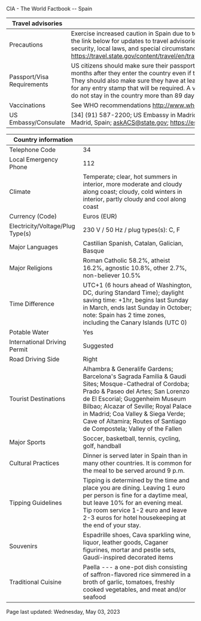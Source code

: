 CIA - The World Factbook -- Spain

| Travel advisories | |
| --- | --- |
| Precautions | Exercise increased caution in Spain due to terrorism and civil unrest. Consult the link below for updates to travel advisories and statements on safety, security, local laws, and special circumstances in this country.** **  <https://travel.state.gov/content/travel/en/traveladvisories/traveladvisories.html> |
| Passport/Visa Requirements | US citizens should make sure their passport will not expire for at least 6 months after they enter the country even if they do not intend to stay that long. They should also make sure they have at least 1 blank page in their passport for any entry stamp that will be required. A visa is not required as long as you do not stay in the country more than 89 days. |
| Vaccinations | See WHO recommendations  <http://www.who.int/> |
| US Embassy/Consulate | [34] (91) 587-2200; US Embassy in Madrid, Calle de Serrano, 75, 28006 Madrid, Spain; askACS@state.gov; https://es.usembassy.gov/ |

| Country information |  |
| --- | --- |
| Telephone Code | 34 |
| Local Emergency Phone | 112 |
| Climate | Temperate; clear, hot summers in interior, more moderate and cloudy along coast; cloudy, cold winters in interior, partly cloudy and cool along coast |
| Currency (Code) | Euros (EUR) |
| Electricity/Voltage/Plug Type(s) | 230 V / 50 Hz / plug types(s): C, F |
| Major Languages | Castilian Spanish, Catalan, Galician, Basque |
| Major Religions | Roman Catholic 58.2%, atheist 16.2%, agnostic 10.8%, other 2.7%, non-believer 10.5% |
| Time Difference | UTC+1 (6 hours ahead of Washington, DC, during Standard Time); daylight saving time: +1hr, begins last Sunday in March, ends last Sunday in October; note: Spain has 2 time zones, including the Canary Islands (UTC 0) |
| Potable Water | Yes |
| International Driving Permit | Suggested |
| Road Driving Side | Right |
| Tourist Destinations | Alhambra & Generalife Gardens; Barcelona's Sagrada Familia & Gaudi Sites; Mosque-Cathedral of Cordoba; Prado & Paseo del Artes; San Lorenzo de El Escorial; Guggenheim Museum Bilbao; Alcazar of Seville; Royal Palace in Madrid; Coa Valley & Siega Verde; Cave of Altamira; Routes of Santiago de Compostela; Valley of the Fallen |
| Major Sports | Soccer, basketball, tennis, cycling, golf, handball |
| Cultural Practices | Dinner is served later in Spain than in many other countries. It is common for the meal to be served around 9 p.m. |
| Tipping Guidelines | Tipping is determined by the time and place you are dining. Leaving 1 euro per person is fine for a daytime meal, but leave 10% for an evening meal. Tip room service 1-2 euro and leave 2-3 euros for hotel housekeeping at the end of your stay. |
| Souvenirs | Espadrille shoes, Cava sparkling wine, liquor, leather goods, Caganer figurines, mortar and pestle sets, Gaudí-inspired decorated items |
| Traditional Cuisine | Paella --- a one-pot dish consisting of saffron-flavored rice simmered in a broth of garlic, tomatoes, freshly cooked vegetables, and meat and/or seafood |

Page last updated: Wednesday, May 03, 2023
